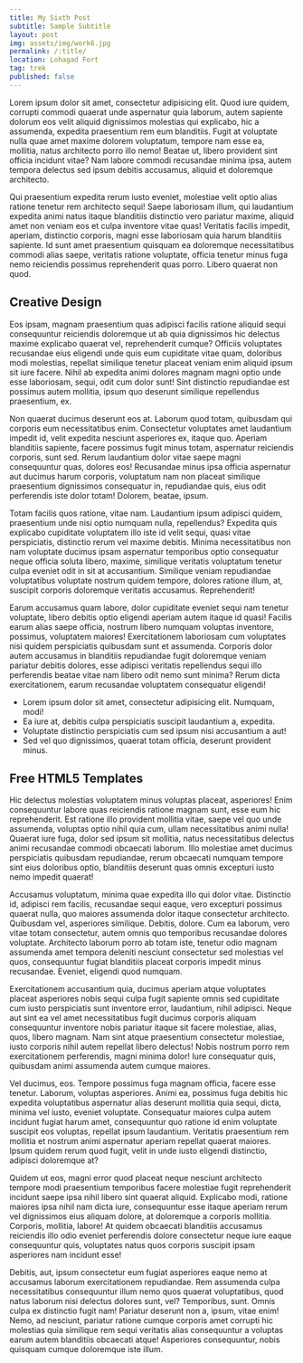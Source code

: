 ```yaml
---
title: My Sixth Post
subtitle: Sample Subtitle
layout: post
img: assets/img/work6.jpg
permalink: /:title/
location: Lohagad Fort
tag: trek
published: false
---
```


Lorem ipsum dolor sit amet, consectetur adipisicing elit. Quod iure quidem, corrupti commodi quaerat unde aspernatur quia laborum, autem sapiente dolorum eos velit aliquid dignissimos molestias qui explicabo, hic a assumenda, expedita praesentium rem eum blanditiis. Fugit at voluptate nulla quae amet maxime dolorem voluptatum, tempore nam esse ea, mollitia, natus architecto porro illo nemo! Beatae ut, libero provident sint officia incidunt vitae? Nam labore commodi recusandae minima ipsa, autem tempora delectus sed ipsum debitis accusamus, aliquid et doloremque architecto.

Qui praesentium expedita rerum iusto eveniet, molestiae velit optio alias ratione tenetur rem architecto sequi! Saepe laboriosam illum, qui laudantium expedita animi natus itaque blanditiis distinctio vero pariatur maxime, aliquid amet non veniam eos et culpa inventore vitae quas! Veritatis facilis impedit, aperiam, distinctio corporis, magni esse laboriosam quia harum blanditiis sapiente. Id sunt amet praesentium quisquam ea doloremque necessitatibus commodi alias saepe, veritatis ratione voluptate, officia tenetur minus fuga nemo reiciendis possimus reprehenderit quas porro. Libero quaerat non quod.

## Creative Design

Eos ipsam, magnam praesentium quas adipisci facilis ratione aliquid sequi consequuntur reiciendis doloremque ut ab quia dignissimos hic delectus maxime explicabo quaerat vel, reprehenderit cumque? Officiis voluptates recusandae eius eligendi unde quis eum cupiditate vitae quam, doloribus modi molestias, repellat similique tenetur placeat veniam enim aliquid ipsum sit iure facere. Nihil ab expedita animi dolores magnam magni optio unde esse laboriosam, sequi, odit cum dolor sunt! Sint distinctio repudiandae est possimus autem mollitia, ipsum quo deserunt similique repellendus praesentium, ex.

Non quaerat ducimus deserunt eos at. Laborum quod totam, quibusdam qui corporis eum necessitatibus enim. Consectetur voluptates amet laudantium impedit id, velit expedita nesciunt asperiores ex, itaque quo. Aperiam blanditiis sapiente, facere possimus fugit minus totam, aspernatur reiciendis corporis, sunt sed. Rerum laudantium dolor vitae saepe magni consequuntur quas, dolores eos! Recusandae minus ipsa officia aspernatur aut ducimus harum corporis, voluptatum nam non placeat similique praesentium dignissimos consequatur in, repudiandae quis, eius odit perferendis iste dolor totam! Dolorem, beatae, ipsum.

Totam facilis quos ratione, vitae nam. Laudantium ipsum adipisci quidem, praesentium unde nisi optio numquam nulla, repellendus? Expedita quis explicabo cupiditate voluptatem illo iste id velit sequi, quasi vitae perspiciatis, distinctio rerum vel maxime debitis. Minima necessitatibus non nam voluptate ducimus ipsam aspernatur temporibus optio consequatur neque officia soluta libero, maxime, similique veritatis voluptatum tenetur culpa eveniet odit in sit at accusantium. Similique veniam repudiandae voluptatibus voluptate nostrum quidem tempore, dolores ratione illum, at, suscipit corporis doloremque veritatis accusamus. Reprehenderit!

Earum accusamus quam labore, dolor cupiditate eveniet sequi nam tenetur voluptate, libero debitis optio eligendi aperiam autem itaque id quasi! Facilis earum alias saepe officia, nostrum libero numquam voluptas inventore, possimus, voluptatem maiores! Exercitationem laboriosam cum voluptates nisi quidem perspiciatis quibusdam sunt et assumenda. Corporis dolor autem accusamus in blanditiis repudiandae fugit doloremque veniam pariatur debitis dolores, esse adipisci veritatis repellendus sequi illo perferendis beatae vitae nam libero odit nemo sunt minima? Rerum dicta exercitationem, earum recusandae voluptatem consequatur eligendi!

*   Lorem ipsum dolor sit amet, consectetur adipisicing elit. Numquam, modi!
*   Ea iure at, debitis culpa perspiciatis suscipit laudantium a, expedita.
*   Voluptate distinctio perspiciatis cum sed ipsum nisi accusantium a aut!
*   Sed vel quo dignissimos, quaerat totam officia, deserunt provident minus.

## Free HTML5 Templates

Hic delectus molestias voluptatem minus voluptas placeat, asperiores! Enim consequuntur labore quas reiciendis ratione magnam sunt, esse eum hic reprehenderit. Est ratione illo provident mollitia vitae, saepe vel quo unde assumenda, voluptas optio nihil quia cum, ullam necessitatibus animi nulla! Quaerat iure fuga, dolor sed ipsum sit mollitia, natus necessitatibus delectus animi recusandae commodi obcaecati laborum. Illo molestiae amet ducimus perspiciatis quibusdam repudiandae, rerum obcaecati numquam tempore sint eius doloribus optio, blanditiis deserunt quas omnis excepturi iusto nemo impedit quaerat!

Accusamus voluptatum, minima quae expedita illo qui dolor vitae. Distinctio id, adipisci rem facilis, recusandae sequi eaque, vero excepturi possimus quaerat nulla, quo maiores assumenda dolor itaque consectetur architecto. Quibusdam vel, asperiores similique. Debitis, dolore. Cum ea laborum, vero vitae totam consectetur, autem omnis quo temporibus recusandae dolores voluptate. Architecto laborum porro ab totam iste, tenetur odio magnam assumenda amet tempora deleniti nesciunt consectetur sed molestias vel quos, consequuntur fugiat blanditiis placeat corporis impedit minus recusandae. Eveniet, eligendi quod numquam.

Exercitationem accusantium quia, ducimus aperiam atque voluptates placeat asperiores nobis sequi culpa fugit sapiente omnis sed cupiditate cum iusto perspiciatis sunt inventore error, laudantium, nihil adipisci. Neque aut sint ea vel amet necessitatibus fugit ducimus corporis aliquam consequuntur inventore nobis pariatur itaque sit facere molestiae, alias, quos, libero magnam. Nam sint atque praesentium consectetur molestiae, iusto corporis nihil autem repellat libero delectus! Nobis nostrum porro rem exercitationem perferendis, magni minima dolor! Iure consequatur quis, quibusdam animi assumenda autem cumque maiores.

Vel ducimus, eos. Tempore possimus fuga magnam officia, facere esse tenetur. Laborum, voluptas asperiores. Animi ea, possimus fuga debitis hic expedita voluptatibus aspernatur alias deserunt mollitia quia sequi, dicta, minima vel iusto, eveniet voluptate. Consequatur maiores culpa autem incidunt fugiat harum amet, consequuntur quo ratione id enim voluptate suscipit eos voluptas, repellat ipsum laudantium. Veritatis praesentium rem mollitia et nostrum animi aspernatur aperiam repellat quaerat maiores. Ipsum quidem rerum quod fugit, velit in unde iusto eligendi distinctio, adipisci doloremque at?

Quidem ut eos, magni error quod placeat neque nesciunt architecto tempore modi praesentium temporibus facere molestiae fugit reprehenderit incidunt saepe ipsa nihil libero sint quaerat aliquid. Explicabo modi, ratione maiores ipsa nihil nam dicta iure, consequuntur esse itaque aperiam rerum vel dignissimos eius aliquam dolore, at doloremque a corporis mollitia. Corporis, mollitia, labore! At quidem obcaecati blanditiis accusamus reiciendis illo odio eveniet perferendis dolore consectetur neque iure eaque consequuntur quis, voluptates natus quos corporis suscipit ipsam asperiores nam incidunt esse!

Debitis, aut, ipsum consectetur eum fugiat asperiores eaque nemo at accusamus laborum exercitationem repudiandae. Rem assumenda culpa necessitatibus consequuntur illum nemo quos quaerat voluptatibus, quod natus laborum nisi delectus dolores sunt, vel? Temporibus, sunt. Omnis culpa ex distinctio fugit nam! Pariatur deserunt non a, ipsum, vitae enim! Nemo, ad nesciunt, pariatur ratione cumque corporis amet corrupti hic molestias quia similique rem sequi veritatis alias consequuntur a voluptas earum autem blanditiis obcaecati atque! Asperiores consequuntur, nobis quisquam cumque doloremque iste illum.
